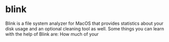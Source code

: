# blink
Blink is a file system analyzer for MacOS that provides statistics about your disk usage and an optional cleaning tool as well. Some things you can learn with the help of Blink are: How much of your 
